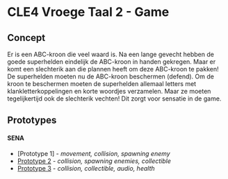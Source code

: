# CLE4 Vroege Taal 2 - Game

## Concept
Er is een ABC-kroon die veel waard is. Na een lange gevecht hebben de goede superhelden eindelijk de ABC-kroon in handen gekregen. Maar er komt een slechterik aan die plannen heeft om deze ABC-kroon te pakken! De superhelden moeten nu de ABC-kroon beschermen (defend). Om de kroon te beschermen moeten de superhelden allemaal letters met klankletterkoppelingen en korte woordjes verzamelen. Maar ze moeten tegelijkertijd ook de slechterik vechten! Dit zorgt voor sensatie in de game.

## Prototypes
#### SENA
- [Prototype 1] -  *movement, collision, spawning enemy*
- [Prototype 2](https://github.com/senalisa/CLE4-VroegeTaal2-Game/tree/master/SENA-Prototype-2) -  *collision, spawning enemies, collectible*
- [Prototype 3](https://github.com/senalisa/CLE4-VroegeTaal2-Game/tree/master/SENA-Prototype-3) - *collision, collectible, audio, health*
 
